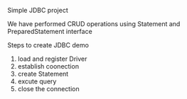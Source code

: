 Simple JDBC project


We have performed CRUD operations using Statement and PreparedStatement  interface


Steps to create JDBC demo

1. load and register Driver
2. establish coonection
3. create Statement
4. excute query
5. close the connection
